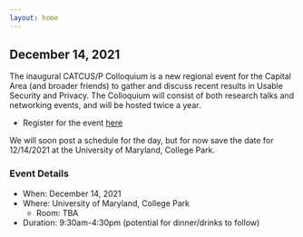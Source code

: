 ```yaml
---
layout: home
---
```


## December 14, 2021

The inaugural CATCUS/P Colloquium is a new regional event for the Capital Area (and broader friends) to gather and discuss recent results in Usable Security and Privacy. The Colloquium will consist of both research talks and networking events, and will be hosted twice a year. 

* Register for the event [here](https://go.umd.edu/cactus-f21)

We will soon post a schedule for the day, but for now save the date for 12/14/2021 at the University of Maryland, College Park.


### Event Details

* When: December 14, 2021
* Where: University of Maryland, College Park 
  * Room: TBA
* Duration: 9:30am-4:30pm (potential for dinner/drinks to follow)
  




